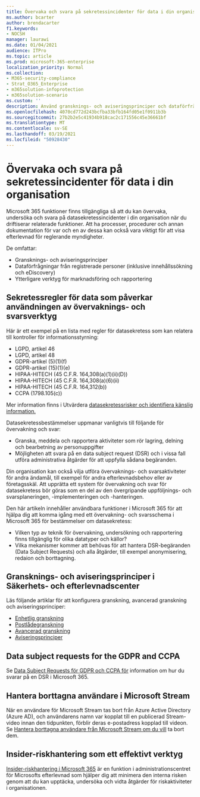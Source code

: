 ```yaml
---
title: Övervaka och svara på sekretessincidenter för data i din organisation
ms.author: bcarter
author: brendacarter
f1.keywords:
- NOCSH
manager: laurawi
ms.date: 01/04/2021
audience: ITPro
ms.topic: article
ms.prod: microsoft-365-enterprise
localization_priority: Normal
ms.collection:
- M365-security-compliance
- Strat_O365_Enterprise
- m365solution-infoprotection
- m365solution-scenario
ms.custom: ''
description: Använd gransknings- och aviseringsprinciper och dataförfrågningar för att övervaka och svara på incidenter med personuppgifter.
ms.openlocfilehash: 4070cd772d243bcfba33bfb164fd05e1f0911b3b
ms.sourcegitcommit: 27b2b2e5c41934b918cac2c171556c45e36661bf
ms.translationtype: MT
ms.contentlocale: sv-SE
ms.lasthandoff: 03/19/2021
ms.locfileid: "50928430"
---
```

# <a name="monitor-and-respond-to-data-privacy-incidents-in-your-organization"></a>Övervaka och svara på sekretessincidenter för data i din organisation

Microsoft 365 funktioner finns tillgängliga så att du kan övervaka, undersöka och svara på datasekretessincidenter i din organisation när du driftiserar relaterade funktioner. Att ha processer, procedurer och annan dokumentation för var och en av dessa kan också vara viktigt för att visa efterlevnad för reglerande myndigheter.

De omfattar: 

- Gransknings- och aviseringsprinciper
- Dataförfrågningar från registrerade personer (inklusive innehållssökning och eDiscovery)
- Ytterligare verktyg för marknadsföring och rapportering

## <a name="data-privacy-regulations-impacting-the-use-of-monitoring-and-response-tools"></a>Sekretessregler för data som påverkar användningen av övervaknings- och svarsverktyg

Här är ett exempel på en lista med regler för datasekretess som kan relatera till kontroller för informationsstyrning:

- LGPD, artikel 46
- LGPD, artikel 48
- GDPR-artikel (5)(1)(f)
- GDPR-artikel (15)(1)(e)
- HIPAA-HITECH (45 C.F.R. 164,308(a)(1)(ii)(D))
- HIPAA-HITECH (45 C.F.R. 164,308(a)(6)(ii)
- HIPAA-HITECH (45 C.F.R. 164,312(b))
- CCPA (1798.105(c))

Mer information finns i Utvärdera [datasekretessrisker och identifiera känslig information.](information-protection-deploy-assess.md)

Datasekretessbestämmelser uppmanar vanligtvis till följande för övervakning och svar:

- Granska, meddela och rapportera aktiviteter som rör lagring, delning och bearbetning av personuppgifter
- Möjligheten att svara på en data subject request (DSR) och i vissa fall utföra administrativa åtgärder för att uppfylla sådana begäranden.

Din organisation kan också vilja utföra övervaknings- och svarsaktiviteter för andra ändamål, till exempel för andra efterlevnadsbehov eller av företagsskäl. Att upprätta ett system för övervakning och svar för datasekretess bör göras som en del av den övergripande uppföljnings- och svarsplaneringen, -implementeringen och -hanteringen.

Den här artikeln innehåller användbara funktioner i Microsoft 365 för att hjälpa dig att komma igång med ett övervakning- och svarsschema i Microsoft 365 för bestämmelser om datasekretess: 

- Vilken typ av teknik för övervakning, undersökning och rapportering finns tillgänglig för olika datatyper och källor?
- Vilka mekanismer kommer att behövas för att hantera DSR-begäranden (Data Subject Requests) och alla åtgärder, till exempel anonymisering, redaion och borttagning.

## <a name="auditing-and-alert-policies-in-the-security-and-compliance-center"></a>Gransknings- och aviseringsprinciper i Säkerhets- och efterlevnadscenter

Läs följande artiklar för att konfigurera granskning, avancerad granskning och aviseringsprinciper:

- [Enhetlig granskning](../compliance/search-the-audit-log-in-security-and-compliance.md)
- [Postlådegranskning](../compliance/enable-mailbox-auditing.md)
- [Avancerad granskning](../compliance/advanced-audit.md)
- [Aviseringsprinciper](../compliance/alert-policies.md)

## <a name="data-subject-requests-for-the-gdpr-and-ccpa"></a>Data subject requests for the GDPR and CCPA

Se [Data Subject Requests för GDPR och CCPA för](/compliance/regulatory/gdpr-dsr-Office365) information om hur du svarar på en DSR i Microsoft 365.

## <a name="manage-deleted-users-in-microsoft-stream"></a>Hantera borttagna användare i Microsoft Stream

När en användare för Microsoft Stream tas bort från Azure Active Directory (Azure AD), och användarens namn var kopplat till en publicerad Stream-video innan den tidpunkten, förblir deras e-postadress kopplad till videon. Se [Hantera borttagna användare från Microsoft Stream om du vill](/stream/managing-deleted-users) ta bort dem.

## <a name="insider-risk-management-as-an-investigative-tool"></a>Insider-riskhantering som ett effektivt verktyg

[Insider-riskhantering i Microsoft 365](../compliance/insider-risk-management.md) är en funktion i administrationscentret för Microsofts efterlevnad som hjälper dig att minimera den interna risken genom att du kan upptäcka, undersöka och vidta åtgärder för riskaktiviteter i organisationen.